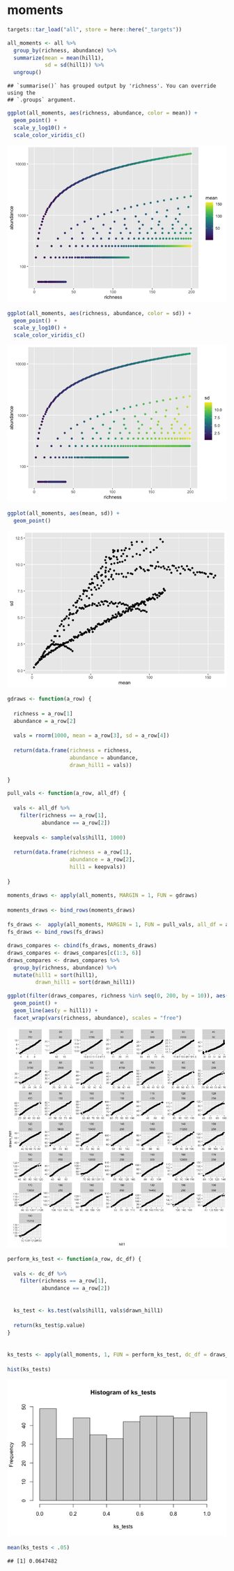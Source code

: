 moments
================

``` r
targets::tar_load("all", store = here::here("_targets"))
```

``` r
all_moments <- all %>%
  group_by(richness, abundance) %>%
  summarize(mean = mean(hill1),
            sd = sd(hill1)) %>%
  ungroup()
```

    ## `summarise()` has grouped output by 'richness'. You can override using the
    ## `.groups` argument.

``` r
ggplot(all_moments, aes(richness, abundance, color = mean)) +
  geom_point() +
  scale_y_log10() +
  scale_color_viridis_c()
```

![](moments_files/figure-gfm/unnamed-chunk-2-1.png)<!-- -->

``` r
ggplot(all_moments, aes(richness, abundance, color = sd)) +
  geom_point() +
  scale_y_log10() +
  scale_color_viridis_c()
```

![](moments_files/figure-gfm/unnamed-chunk-2-2.png)<!-- -->

``` r
ggplot(all_moments, aes(mean, sd)) +
  geom_point()
```

![](moments_files/figure-gfm/unnamed-chunk-2-3.png)<!-- -->

``` r
gdraws <- function(a_row) {
  
  richness = a_row[1]
  abundance = a_row[2]
  
  vals = rnorm(1000, mean = a_row[3], sd = a_row[4])
  
  return(data.frame(richness = richness,
                    abundance = abundance,
                    drawn_hill1 = vals))
  
}
```

``` r
pull_vals <- function(a_row, all_df) {
  
  vals <- all_df %>%
    filter(richness == a_row[1],
           abundance == a_row[2])
  
  keepvals <- sample(vals$hill1, 1000)
  
  return(data.frame(richness = a_row[1],
                    abundance = a_row[2],
                    hill1 = keepvals))
  
}
```

``` r
moments_draws <- apply(all_moments, MARGIN = 1, FUN = gdraws)

moments_draws <- bind_rows(moments_draws)

fs_draws <-  apply(all_moments, MARGIN = 1, FUN = pull_vals, all_df = all)
fs_draws <- bind_rows(fs_draws)
```

``` r
draws_compares <- cbind(fs_draws, moments_draws)
draws_compares <- draws_compares[c(1:3, 6)]
draws_compares <- draws_compares %>%
  group_by(richness, abundance) %>%
  mutate(hill1 = sort(hill1),
         drawn_hill1 = sort(drawn_hill1))
```

``` r
ggplot(filter(draws_compares, richness %in% seq(0, 200, by = 10)), aes(hill1, drawn_hill1)) +
  geom_point() +
  geom_line(aes(y = hill1)) +
  facet_wrap(vars(richness, abundance), scales = "free")
```

![](moments_files/figure-gfm/unnamed-chunk-7-1.png)<!-- -->

``` r
perform_ks_test <- function(a_row, dc_df) {
  
  vals <- dc_df %>%
    filter(richness == a_row[1],
           abundance == a_row[2])
  
  
  ks_test <- ks.test(vals$hill1, vals$drawn_hill1)
  
  return(ks_test$p.value)
}


ks_tests <- apply(all_moments, 1, FUN = perform_ks_test, dc_df = draws_compares)

hist(ks_tests)
```

![](moments_files/figure-gfm/unnamed-chunk-8-1.png)<!-- -->

``` r
mean(ks_tests < .05)
```

    ## [1] 0.0647482
